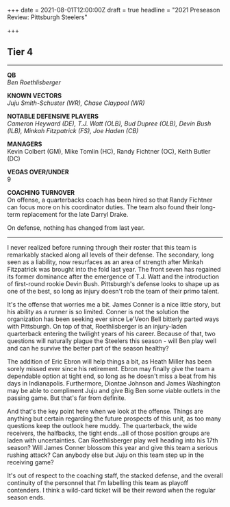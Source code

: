+++
date = 2021-08-01T12:00:00Z
draft = true
headline = "2021 Preseason Review: Pittsburgh Steelers"

+++
## Tier 4

***

**QB**  
_Ben Roethlisberger_

**KNOWN VECTORS**  
_Juju Smith-Schuster (WR), Chase Claypool (WR)_

**NOTABLE DEFENSIVE PLAYERS**  
_Cameron Heyward (DE), T.J. Watt (OLB), Bud Dupree (OLB), Devin Bush (ILB), Minkah Fitzpatrick (FS), Joe Haden (CB)_

**MANAGERS**  
Kevin Colbert (GM), Mike Tomlin (HC), Randy Fichtner (OC), Keith Butler (DC)

**VEGAS OVER/UNDER**  
9

**COACHING TURNOVER**  
On offense, a quarterbacks coach has been hired so that Randy Fichtner can focus more on his coordinator duties. The team also found their long-term replacement for the late Darryl Drake.

On defense, nothing has changed from last year.

***

I never realized before running through their roster that this team is remarkably stacked along all levels of their defense.  The secondary, long seen as a liability, now resurfaces as an area of strength after Minkah Fitzpatrick was brought into the fold last year. The front seven has regained its former dominance after the emergence of T.J. Watt and the introduction of first-round rookie Devin Bush. Pittsburgh's defense looks to shape up as one of the best, so long as injury doesn't rob the team of their primo talent.

It's the offense that worries me a bit. James Conner is a nice little story, but his ability as a runner is so limited. Conner is not the solution the organization has been seeking ever since Le'Veon Bell bitterly parted ways with Pittsburgh. On top of that, Roethlisberger is an injury-laden quarterback entering the twilight years of his career. Because of that, two questions will naturally plague the Steelers this season - will Ben play well and can he survive the better part of the season healthy?

The addition of Eric Ebron will help things a bit, as Heath Miller has been sorely missed ever since his retirement. Ebron may finally give the team a dependable option at tight end, so long as he doesn't miss a beat from his days in Indianapolis. Furthermore, Diontae Johnson and James Washington may be able to compliment Juju and give Big Ben some viable outlets in the passing game. But that's far from definite.

And that's the key point here when we look at the offense. Things are anything but certain regarding the future prospects of this unit, as too many questions keep the outlook here muddy. The quarterback, the wide receivers, the halfbacks, the tight ends...all of those position groups are laden with uncertainties. Can Roethlisberger play well heading into his 17th season? Will James Conner blossom this year and give this team a serious rushing attack? Can anybody else but Juju on this team step up in the receiving game?

It's out of respect to the coaching staff, the stacked defense, and the overall continuity of the personnel that I'm labelling this team as playoff contenders. I think a wild-card ticket will be their reward when the regular season ends.
